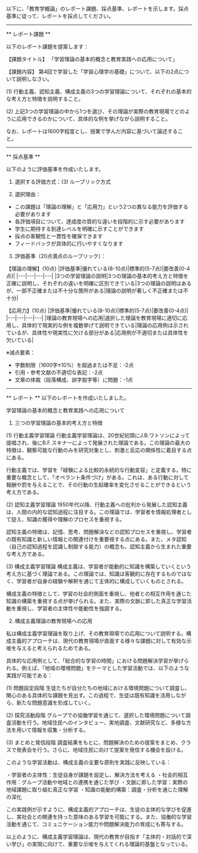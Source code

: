 以下に、「教育学概論」のレポート課題、採点基準、レポートを示します。採点基準に従って、レポートを採点してください。

---------------------------------------
** レポート課題 **

以下のレポート課題を提案します：

【課題タイトル】
「学習理論の基本的概念と教育実践への応用について」

【課題内容】
第4回で学習した「学習心理学の基礎」について、以下の2点について説明しなさい。

(1) 行動主義、認知主義、構成主義の3つの学習理論について、それぞれの基本的な考え方と特徴を説明すること。

(2) 上記3つの学習理論の中から1つを選び、その理論が実際の教育現場でどのように応用できるのかについて、具体的な例を挙げながら説明すること。

なお、レポートは1600字程度とし、授業で学んだ内容に基づいて論述すること。

---------------------------------------
** 採点基準 **

以下のように評価基準を作成いたします。

1. 選択する評価方式：(3) ルーブリック方式

2. 選択理由：
- この課題は「理論の理解」と「応用力」という2つの異なる能力を評価する必要があります
- 各評価項目について、達成度の質的な違いを段階的に示す必要があります
- 学生に期待する到達レベルを明確に示すことができます
- 採点の客観性と一貫性を確保できます
- フィードバックが具体的に行いやすくなります

3. 評価基準（20点満点のルーブリック）：

【理論の理解】(10点)
|評価基準|優れている(8-10点)|標準的(5-7点)|要改善(0-4点)|
|---|---|---|---|
|3つの学習理論の説明|3つの理論の基本的考え方と特徴を正確に説明し、それぞれの違いを明確に区別できている|3つの理論の説明はあるが、一部不正確または不十分な箇所がある|理論の説明が著しく不正確または不十分|

【応用力】(10点)
|評価基準|優れている(8-10点)|標準的(5-7点)|要改善(0-4点)|
|---|---|---|---|
|理論の教育現場への応用|選択した理論を教育現場に適切に応用し、具体的で現実的な例を複数挙げて説明できている|理論の応用例は示されているが、具体性や現実性に欠ける部分がある|応用例が不適切または具体性を欠いている|

※減点要素：
- 字数制限（1600字±10%）を超過または不足：-2点
- 引用・参考文献の不適切な表記：-2点
- 文章の体裁（段落構成、誤字脱字等）に問題：-1点

---------------------------------------
** レポート **
以下のレポートを作成いたしました。

学習理論の基本的概念と教育実践への応用について

1. 三つの学習理論の基本的考え方と特徴

(1) 行動主義学習理論
行動主義学習理論は、20世紀初頭にJ.B.ワトソンによって提唱され、後にB.F.スキナーによって発展された理論である。この理論の最大の特徴は、観察可能な行動のみを研究対象とし、刺激と反応の関係性に着目する点にある。

行動主義では、学習を「経験による比較的永続的な行動変容」と定義する。特に重要な概念として、「オペラント条件づけ」がある。これは、ある行動に対して報酬や罰を与えることで、その行動の生起確率を変化させることができるという考え方である。

(2) 認知主義学習理論
1950年代以降、行動主義への批判から発展した認知主義は、人間の内的な認知過程に注目する。この理論では、学習者を情報処理者として捉え、知識の獲得や理解のプロセスを重視する。

認知主義の特徴は、記憶、思考、問題解決などの認知プロセスを重視し、学習者の既有知識と新しい情報との関連付けを重要視する点にある。また、メタ認知（自己の認知過程を認識し制御する能力）の概念も、認知主義から生まれた重要な考え方である。

(3) 構成主義学習理論
構成主義は、学習者が能動的に知識を構築していくという考え方に基づく理論である。この理論では、知識は客観的に存在するものではなく、学習者が自身の経験や解釈を通じて主体的に構成していくものとされる。

構成主義の特徴として、学習の社会的側面を重視し、他者との相互作用を通じた知識の構築を重視する点が挙げられる。また、実際の文脈に即した真正な学習活動を重視し、学習者の主体性や能動性を強調する。

2. 構成主義理論の教育現場への応用

私は構成主義学習理論を取り上げ、その教育現場での応用について説明する。構成主義的アプローチは、現代の教育現場が直面する様々な課題に対して有効な示唆を与えると考えられるためである。

具体的な応用例として、「総合的な学習の時間」における問題解決学習が挙げられる。例えば、「地域の環境問題」をテーマとした学習活動では、以下のような実践が可能である：

(1) 問題設定段階
生徒たちが自分たちの地域における環境問題について調査し、関心のある具体的な課題を見出す。この過程で、生徒は既有知識を活用しながら、新たな問題意識を形成していく。

(2) 探究活動段階
グループでの協働学習を通じて、選択した環境問題について調査活動を行う。地域住民へのインタビュー、実地調査、文献研究など、多様な方法を用いて情報を収集・分析する。

(3) まとめと発信段階
調査結果をもとに、問題解決のための提案をまとめ、クラスで発表会を行う。さらに、地域住民に向けて提案を発信する機会を設ける。

このような学習活動は、構成主義の主要な原則を実践に反映している：

・学習者の主体性：生徒自身が課題を設定し、解決方法を考える
・社会的相互作用：グループ活動や地域との連携を通じた学び
・文脈に即した学習：実際の地域課題に取り組む真正な学習
・知識の能動的構築：調査・分析を通じた理解の深化

この実践例が示すように、構成主義的アプローチは、生徒の主体的な学びを促進し、実社会との関連を持った意味のある学習を可能にする。また、協働的な学習活動を通じて、コミュニケーション能力や問題解決能力の育成にも寄与する。

以上のように、構成主義学習理論は、現代の教育が目指す「主体的・対話的で深い学び」の実現に向けて、重要な示唆を与えてくれる理論的基盤となっている。

